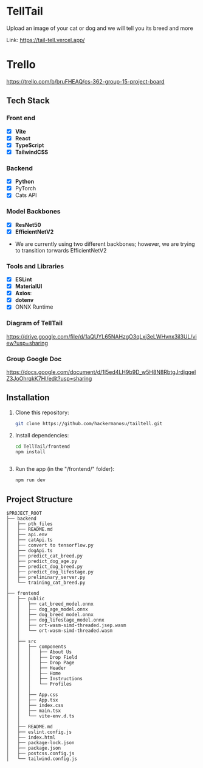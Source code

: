 # TellTail
Upload an image of your cat or dog and we will tell you its breed and more

Link: https://tail-tell.vercel.app/

# Trello
https://trello.com/b/bruFHEAQ/cs-362-group-15-project-board

## Tech Stack

### Front end
- [x] **Vite**
- [x] **React**
- [x] **TypeScript**
- [x] **TailwindCSS**

### Backend
- [x] **Python**
- [x] PyTorch
- [x] Cats API

### Model Backbones
- [x] **ResNet50** 
- [x] **EfficientNetV2** 

- We are currently using two different backbones; however, we are trying to transition torwards EfficientNetV2

### Tools and Libraries
- [x] **ESLint**
- [x] **MaterialUI**
- [x] **Axios**:
- [x] **dotenv**
- [x] ONNX Runtime

### Diagram of TellTail
https://drive.google.com/file/d/1aQUYL65NAHzgO3qLxj3eLWHvnx3il3UL/view?usp=sharing

### Group Google Doc 
https://docs.google.com/document/d/1I5ed4LH9b9D_w5H8N8RbtgJrdjqqeIZ3JoOhrqkK7HI/edit?usp=sharing 


## Installation
1. Clone this repository:
   ```bash
   git clone https://github.com/hackermanosu/tailtell.git
   ```
2. Install dependencies:
   ```bash
   cd TellTail/frontend
   npm install
   ```
      ```bash
   ```
3. Run the app (in the "/frontend/" folder):
   ```bash
   npm run dev

## Project Structure

```
$PROJECT_ROOT
├── backend
│   ├── pth_files
│   ├── README.md
│   ├── api.env
│   ├── catApi.ts
│   ├── convert to tensorflow.py
│   ├── dogApi.ts
│   ├── predict_cat_breed.py
│   ├── predict_dog_age.py
│   ├── predict_dog_breed.py
│   ├── predict_dog_lifestage.py
│   ├── preliminary_server.py
│   └── training_cat_breed.py
│
├── frontend
│   ├── public
│   │   ├── cat_breed_model.onnx
│   │   ├── dog_age_model.onnx
│   │   ├── dog_breed_model.onnx
│   │   ├── dog_lifestage_model.onnx
│   │   ├── ort-wasm-simd-threaded.jsep.wasm
│   │   └── ort-wasm-simd-threaded.wasm
│   │
│   ├── src
│   │   ├── components
│   │   │   ├── About Us
│   │   │   ├── Drop Field
│   │   │   ├── Drop Page
│   │   │   ├── Header
│   │   │   ├── Home
│   │   │   ├── Instructions
│   │   │   └── Profiles
│   │   │
│   │   ├── App.css
│   │   ├── App.tsx
│   │   ├── index.css
│   │   ├── main.tsx
│   │   └── vite-env.d.ts
│   │
│   ├── README.md
│   ├── eslint.config.js
│   ├── index.html
│   ├── package-lock.json
│   ├── package.json
│   ├── postcss.config.js
│   └── tailwind.config.js


